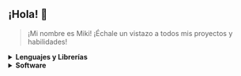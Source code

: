 <!-- Encabezado -->
## ¡Hola! 👋
> ¡Mi nombre es Miki! ¡Échale un vistazo a todos mis proyectos y habilidades!

<!-- Tablas -->
<details>
  <summary style="font-weight: bold;">Lenguajes y Librerías</summary>
  <br>

  | **Lenguajes** | **Librerías** |
  |---------------|---------------|
  | ![Python](https://img.shields.io/badge/python-3670A0?style=for-the-badge&logo=python&logoColor=ffdd54) | ![Numpy](https://img.shields.io/badge/Numpy-777BB4?style=for-the-badge&logo=numpy&logoColor=white) <br> ![Pandas](https://img.shields.io/badge/Pandas-2C2D72?style=for-the-badge&logo=pandas&logoColor=white) <br> ![Plotly](https://img.shields.io/badge/Plotly-239120?style=for-the-badge&logo=plotly&logoColor=white) |
  |  ![MySQL](https://img.shields.io/badge/MySQL-005C84?style=for-the-badge&logo=mysql&logoColor=white)| |

</details>

<details>
  <summary style="font-weight: bold;">Software</summary>
  <br>

  | **Software** |
  |--------------|
  | ![Power BI](https://img.shields.io/badge/PowerBI-F2C811?style=for-the-badge&logo=Power%20BI&logoColor=white) <br> ![Tableau](https://img.shields.io/badge/Tableau-E97627?style=for-the-badge&logo=Tableau&logoColor=white) |

</details>

<!-- Imagen de fondo -->
<div style="position: relative;">
  <img src="(https://github.com/MikiSerra/mikiserra/assets/170416290/23072d02-bd5b-40fb-b995-8af47e4856f0)" style="position: absolute; top: 0; left: 0; width: 100%; height: auto; z-index: -1;">
</div>


